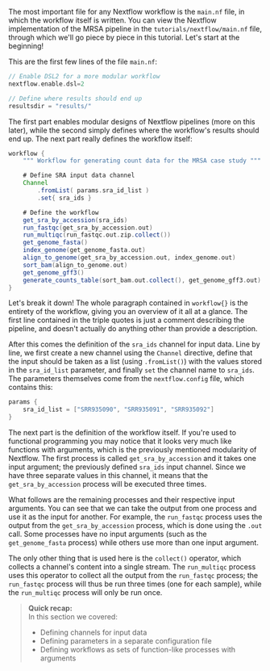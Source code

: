 The most important file for any Nextflow workflow is the `main.nf` file, in
which the workflow itself is written. You can view the Nextflow implementation
of the MRSA pipeline in the `tutorials/nextflow/main.nf` file, through which we'll 
go piece by piece in this tutorial. Let's start at the beginning!

This are the first few lines of the file `main.nf`:

```groovy
// Enable DSL2 for a more modular workflow
nextflow.enable.dsl=2

// Define where results should end up
resultsdir = "results/"
```

The first part enables modular designs of Nextflow pipelines (more on this
later), while the second simply defines where the workflow's results should end
up. The next part really defines the workflow itself:

```groovy
workflow {
    """ Workflow for generating count data for the MRSA case study """

    # Define SRA input data channel
    Channel
        .fromList( params.sra_id_list )
        .set{ sra_ids }

    # Define the workflow
    get_sra_by_accession(sra_ids)
    run_fastqc(get_sra_by_accession.out)
    run_multiqc(run_fastqc.out.zip.collect())
    get_genome_fasta()
    index_genome(get_genome_fasta.out)
    align_to_genome(get_sra_by_accession.out, index_genome.out)
    sort_bam(align_to_genome.out)
    get_genome_gff3()
    generate_counts_table(sort_bam.out.collect(), get_genome_gff3.out)
}
```

Let's break it down! The whole paragraph contained in `workflow{}` is the
entirety of the workflow, giving you an overview of it all at a glance. The
first line contained in the triple quotes is just a comment describing the
pipeline, and doesn't actually do anything other than provide a description.

After this comes the definition of the `sra_ids` channel for input data. Line
by line, we first create a new channel using the `Channel` directive, define
that the input should be taken as a list (using `.fromList()`) with the values
stored in the `sra_id_list` parameter, and finally `set` the channel name to
`sra_ids`. The parameters themselves come from the `nextflow.config` file, which
contains this:

```groovy
params {
    sra_id_list = ["SRR935090", "SRR935091", "SRR935092"]
}
```

The next part is the definition of the workflow itself. If you're used to functional
programming you may notice that it looks very much like functions with
arguments, which is the previously mentioned modularity of Nextflow. The first
process is called `get_sra_by_accession` and it takes one input argument; the 
previously defined `sra_ids` input channel. Since we have three separate values 
in this channel, it means that the `get_sra_by_accession` process will be executed 
three times. 

What follows are the remaining processes and their respective input arguments.
You can see that we can take the output from one process and use it as the input
for another. For example, the `run_fastqc` process uses the output from the
`get_sra_by_accession` process, which is done using the `.out` call. Some
processes have no input arguments (such as the `get_genome_fasta` process) while
others use more than one input argument.

The only other thing that is used here is the `collect()` operator, which
collects a channel's content into a single stream. The `run_multiqc` process
uses this operator to collect all the output from the `run_fastqc` process; the
`run_fastqc` process will thus be run three times (one for each sample), while
the `run_multiqc` process will only be run once.

> **Quick recap:** <br>
> In this section we covered:
>
> - Defining channels for input data
> - Defining parameters in a separate configuration file
> - Defining workflows as sets of function-like processes with arguments
